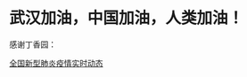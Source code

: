 # 武汉加油，中国加油，人类加油！

感谢丁香园：

<a href="https://ncov.dxy.cn/ncovh5/view/pneumonia?from=groupmessage&isappinstalled=0" target="_blank">全国新型肺炎疫情实时动态</a>
